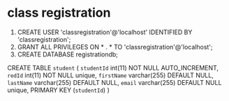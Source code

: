 # class registration

1. CREATE USER 'classregistration'@'localhost' IDENTIFIED BY 'classregistration';
2. GRANT ALL PRIVILEGES ON * . * TO 'classregistration'@'localhost';
3. CREATE DATABASE registrationdb;


CREATE TABLE `student` (
  `studentId` int(11) NOT NULL AUTO_INCREMENT,
  `redId` int(11) NOT NULL unique,
  `firstName` varchar(255) DEFAULT NULL,
  `lastName` varchar(255) DEFAULT NULL,
 `email` varchar(255) DEFAULT NULL unique,
  PRIMARY KEY (`studentId`)
)